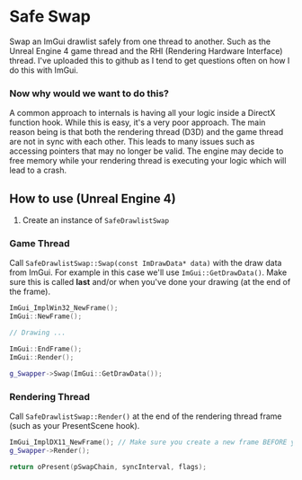 # Safe Swap
Swap an ImGui drawlist safely from one thread to another. Such as the Unreal Engine 4 game thread and the RHI (Rendering Hardware Interface) thread. I've uploaded this to github as I tend to get questions often on how I do this with ImGui. 

### Now why would we want to do this?
A common approach to internals is having all your logic inside a DirectX function hook. While this is easy, it's a very poor approach. The main reason being is that both the rendering thread (D3D) and the game thread are not in sync with each other. This leads to many issues such as accessing pointers that may no longer be valid. The engine may decide to free memory while your rendering thread is executing your logic which will lead to a crash.

## How to use (Unreal Engine 4)
1. Create an instance of ``SafeDrawlistSwap``

### Game Thread
Call ``SafeDrawlistSwap::Swap(const ImDrawData* data)`` with the draw data from ImGui. For example in this case we'll use ``ImGui::GetDrawData()``.
Make sure this is called **last** and/or when you've done your drawing (at the end of the frame).
```c++
ImGui_ImplWin32_NewFrame();
ImGui::NewFrame();

// Drawing ...

ImGui::EndFrame();
ImGui::Render();

g_Swapper->Swap(ImGui::GetDrawData());
```

### Rendering Thread
Call ``SafeDrawlistSwap::Render()`` at the end of the rendering thread frame (such as your PresentScene hook). 

```c++
ImGui_ImplDX11_NewFrame(); // Make sure you create a new frame BEFORE you render the draw-list.
g_Swapper->Render();

return oPresent(pSwapChain, syncInterval, flags);
```
